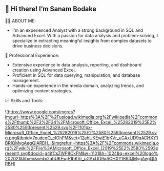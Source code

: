 ## 👋 Hi there! I’m Sanam Bodake

<!--
**SanamBodake/SanamBodake** is a ✨ _special_ ✨ repository because its `README.md` (this file) appears on your GitHub profile.

Here are some ideas to get you started: -->
🤵‍♀️ ABOUT ME:
- I'm an experienced Analyst with a strong background in SQL and Advanced Excel. With a passion for data analysis and problem-solving, I specialize in extracting meaningful insights from complex datasets to drive business decisions.

💼 Professional Experience:
- Extensive experience in data analysis, reporting, and dashboard creation using Advanced Excel.
- Proficient in SQL for data querying, manipulation, and database management.
- Hands-on experience in the media domain, analyzing trends, and optimizing content strategies.

📈 Skills and Tools:

!(https://www.google.com/imgres?imgurl=https%3A%2F%2Fupload.wikimedia.org%2Fwikipedia%2Fcommons%2Fthumb%2F3%2F34%2FMicrosoft_Office_Excel_%25282019%25E2%2580%2593present%2529.svg%2F1101px-Microsoft_Office_Excel_%25282019%25E2%2580%2593present%2529.svg.png&tbnid=7nudeqO_cIOhPM&vet=12ahUKEwjE1bKVr_uGAxUD9qACHXY1BRIQMygAegQIARBH..i&imgrefurl=https%3A%2F%2Fcommons.wikimedia.org%2Fwiki%2FFile%3AMicrosoft_Office_Excel_(2019%25E2%2580%2593present).svg&docid=g4jfCsZWP8CkFM&w=1101&h=1024&q=excel%20logo%202021&hl=en&ved=2ahUKEwjE1bKVr_uGAxUD9qACHXY1BRIQMygAegQIARBH)

